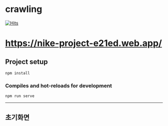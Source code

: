 # crawling

[![Hits](https://hits.seeyoufarm.com/api/count/incr/badge.svg?url=https%3A%2F%2Fgithub.com%2Fqeenon666%2Fcrawling&count_bg=%2379C83D&title_bg=%23555555&icon=&icon_color=%23E7E7E7&title=hits&edge_flat=false)](https://hits.seeyoufarm.com)
 
# https://nike-project-e21ed.web.app/

## Project setup
```
npm install
```

### Compiles and hot-reloads for development
```
npm run serve
```

---

## 초기화면
